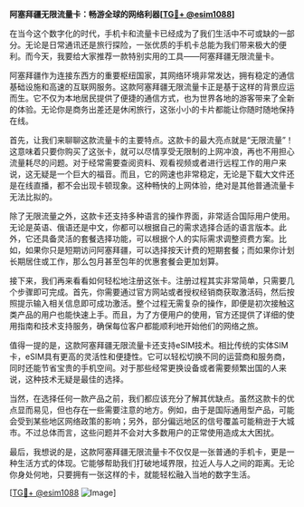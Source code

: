 **阿塞拜疆无限流量卡：畅游全球的网络利器[[TG💪+ @esim1088](https://t.me/s/esim1088)]**

在当今这个数字化的时代，手机卡和流量卡已经成为了我们生活中不可或缺的一部分。无论是日常通讯还是旅行探险，一张优质的手机卡总能为我们带来极大的便利。而今天，我要给大家推荐一款特别实用的工具——阿塞拜疆无限流量卡。

阿塞拜疆作为连接东西方的重要枢纽国家，其网络环境非常发达，拥有稳定的通信基础设施和高速的互联网服务。这款阿塞拜疆无限流量卡正是基于这样的背景应运而生。它不仅为本地居民提供了便捷的通信方式，也为世界各地的游客带来了全新的体验。无论你是商务出差还是休闲旅行，这张小小的卡片都能让你随时随地保持在线。

首先，让我们来聊聊这款流量卡的主要特点。这款卡的最大亮点就是“无限流量”！这意味着只要你购买了这张卡，就可以尽情享受无限制的上网冲浪，再也不用担心流量耗尽的问题。对于经常需要查阅资料、观看视频或者进行远程工作的用户来说，这无疑是一个巨大的福音。而且，它的网速也非常稳定，无论是下载大文件还是在线直播，都不会出现卡顿现象。这种畅快的上网体验，绝对是其他普通流量卡无法比拟的。

除了无限流量之外，这款卡还支持多种语言的操作界面，非常适合国际用户使用。无论是英语、俄语还是中文，你都可以根据自己的需求选择合适的语言版本。此外，它还具备灵活的套餐选择功能，可以根据个人的实际需求调整资费方案。比如，如果你只是短期访问阿塞拜疆，可以选择按天计费的短期套餐；而如果你计划长期居住或工作，那么包月甚至包年的优惠套餐会更加划算。

接下来，我们再来看看如何轻松地注册这张卡。注册过程其实非常简单，只需要几个步骤即可完成。首先，你需要通过官方网站或者授权经销商获取激活码，然后按照提示输入相关信息即可成功激活。整个过程无需复杂的操作，即便是初次接触这类产品的用户也能快速上手。而且，为了方便用户的使用，官方还提供了详细的使用指南和技术支持服务，确保每位客户都能顺利地开始他们的网络之旅。

值得一提的是，这款阿塞拜疆无限流量卡还支持eSIM技术。相比传统的实体SIM卡，eSIM具有更高的灵活性和便捷性。它可以轻松切换不同的运营商和服务商，同时还能节省宝贵的手机空间。对于那些经常更换设备或者需要频繁出国的人来说，这种技术无疑是最佳的选择。

当然，在选择任何一款产品之前，我们都应该充分了解其优缺点。虽然这款卡的优点显而易见，但也存在一些需要注意的地方。例如，由于是国际通用型产品，可能会受到某些地区网络政策的影响；另外，部分偏远地区的信号覆盖可能稍逊于大城市。不过总体而言，这些问题并不会对大多数用户的正常使用造成太大困扰。

最后，我想说的是，这款阿塞拜疆无限流量卡不仅仅是一张普通的手机卡，更是一种生活方式的体现。它能够帮助我们打破地域界限，拉近人与人之间的距离。无论你身处何地，只要拥有一张这样的卡，就能轻松融入当地的数字生活。

[[TG💪+ @esim1088](https://t.me/s/esim1088) ![Image](https://i.postimg.cc/4NQfJmqS/Snipaste-2025-05-13-00-14-12.png)]